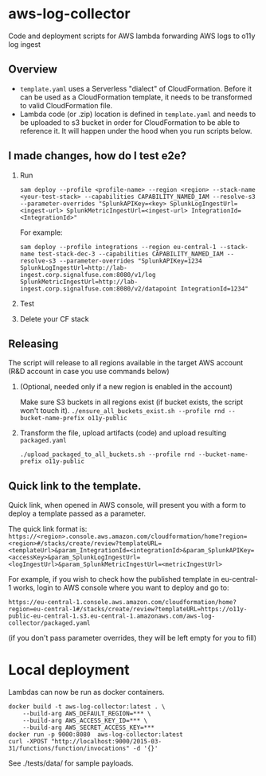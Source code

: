 # aws-log-collector
Code and deployment scripts for AWS lambda forwarding AWS logs to o11y log ingest

## Overview
* `template.yaml` uses a Serverless "dialect" of CloudFormation. Before it can be used as a CloudFormation template, it needs to be transformed to valid CloudFormation file.
* Lambda code (or .zip) location is defined in `template.yaml` and needs to be uploaded to s3 bucket in order for CloudFormation to be able to reference it. It will happen under the hood when you run scripts below.
 
## I made changes, how do I test e2e?
1. Run
    
    `sam deploy --profile <profile-name> --region <region> --stack-name <your-test-stack> --capabilities CAPABILITY_NAMED_IAM --resolve-s3 --parameter-overrides "SplunkAPIKey=<key> SplunkLogIngestUrl=<ingest-url> SplunkMetricIngestUrl=<ingest-url> IntegrationId=<IntegrationId>"`
    
    For example:
    
    `sam deploy --profile integrations --region eu-central-1 --stack-name test-stack-dec-3 --capabilities CAPABILITY_NAMED_IAM --resolve-s3 --parameter-overrides "SplunkAPIKey=1234 SplunkLogIngestUrl=http://lab-ingest.corp.signalfuse.com:8080/v1/log SplunkMetricIngestUrl=http://lab-ingest.corp.signalfuse.com:8080/v2/datapoint IntegrationId=1234"`
2. Test
3. Delete your CF stack

## Releasing
The script will release to all regions available in the target AWS account (R&D account in case you use commands below)

1. (Optional, needed only if a new region is enabled in the account) 

    Make sure S3 buckets in all regions exist (if bucket exists, the script won't touch it).
   `./ensure_all_buckets_exist.sh --profile rnd --bucket-name-prefix o11y-public`
   
2. Transform the file, upload artifacts (code) and upload resulting `packaged.yaml`

   `./upload_packaged_to_all_buckets.sh --profile rnd --bucket-name-prefix o11y-public`
   
## Quick link to the template.

Quick link, when opened in AWS console, will present you with a form to deploy a template passed as a parameter.

The quick link format is:
`https://<region>.console.aws.amazon.com/cloudformation/home?region=<region>#/stacks/create/review?templateURL=<templateUrl>&param_IntegrationId=<integrationId>&param_SplunkAPIKey=<accessKey>&param_SplunkLogIngestUrl=<logIngestUrl>&param_SplunkMetricIngestUrl=<metricIngestUrl>`

For example, if you wish to check how the published template in eu-central-1 works, login to AWS console where you want to deploy and go to:

`https://eu-central-1.console.aws.amazon.com/cloudformation/home?region=eu-central-1#/stacks/create/review?templateURL=https://o11y-public-eu-central-1.s3.eu-central-1.amazonaws.com/aws-log-collector/packaged.yaml`

(if you don't pass parameter overrides, they will be left empty for you to fill)

# Local deployment
Lambdas can now be run as docker containers.

```shell script
docker build -t aws-log-collector:latest . \
    --build-arg AWS_DEFAULT_REGION=*** \
    --build-arg AWS_ACCESS_KEY_ID=*** \
    --build-arg AWS_SECRET_ACCESS_KEY=***
docker run -p 9000:8080  aws-log-collector:latest 
curl -XPOST "http://localhost:9000/2015-03-31/functions/function/invocations" -d '{}'
```
See ./tests/data/ for sample payloads.
